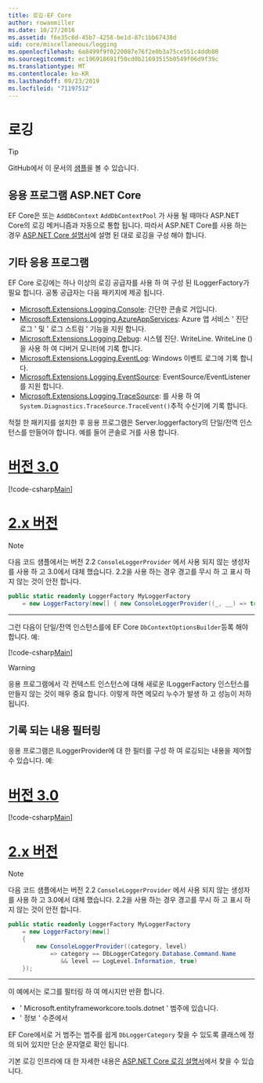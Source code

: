 ```yaml
---
title: 로깅-EF Core
author: rowanmiller
ms.date: 10/27/2016
ms.assetid: f6e35c6d-45b7-4258-be1d-87c1bb67438d
uid: core/miscellaneous/logging
ms.openlocfilehash: 6a8499f9f0220087e76f2e0b3a75ce551c4ddb80
ms.sourcegitcommit: ec196918691f50cd0b21693515b0549f06d9f39c
ms.translationtype: MT
ms.contentlocale: ko-KR
ms.lasthandoff: 09/23/2019
ms.locfileid: "71197512"
---
```

# <a name="logging"></a>로깅

> [!TIP]  
> GitHub에서 이 문서의 [샘플](https://github.com/aspnet/EntityFramework.Docs/tree/master/samples/core/Miscellaneous/Logging)을 볼 수 있습니다.

## <a name="aspnet-core-applications"></a>응용 프로그램 ASP.NET Core

EF Core은 또는 `AddDbContext` `AddDbContextPool` 가 사용 될 때마다 ASP.NET Core의 로깅 메커니즘과 자동으로 통합 됩니다. 따라서 ASP.NET Core를 사용 하는 경우 [ASP.NET Core 설명서](https://docs.microsoft.com/aspnet/core/fundamentals/logging?tabs=aspnetcore2x)에 설명 된 대로 로깅을 구성 해야 합니다.

## <a name="other-applications"></a>기타 응용 프로그램

EF Core 로깅에는 하나 이상의 로깅 공급자를 사용 하 여 구성 된 ILoggerFactory가 필요 합니다. 공통 공급자는 다음 패키지에 제공 됩니다.

* [Microsoft.Extensions.Logging.Console](https://www.nuget.org/packages/Microsoft.Extensions.Logging.Console/): 간단한 콘솔로 거입니다.
* [Microsoft.Extensions.Logging.AzureAppServices](https://www.nuget.org/packages/Microsoft.Extensions.Logging.AzureAppServices/): Azure 앱 서비스 ' 진단 로그 ' 및 ' 로그 스트림 ' 기능을 지원 합니다.
* [Microsoft.Extensions.Logging.Debug](https://www.nuget.org/packages/Microsoft.Extensions.Logging.Debug/): 시스템 진단. WriteLine. WriteLine ()을 사용 하 여 디버거 모니터에 기록 합니다.
* [Microsoft.Extensions.Logging.EventLog](https://www.nuget.org/packages/Microsoft.Extensions.Logging.EventLog/): Windows 이벤트 로그에 기록 합니다.
* [Microsoft.Extensions.Logging.EventSource](https://www.nuget.org/packages/Microsoft.Extensions.Logging.EventSource/): EventSource/EventListener를 지원 합니다.
* [Microsoft.Extensions.Logging.TraceSource](https://www.nuget.org/packages/Microsoft.Extensions.Logging.TraceSource/): 를 사용 하 여 `System.Diagnostics.TraceSource.TraceEvent()`추적 수신기에 기록 합니다.

적절 한 패키지를 설치한 후 응용 프로그램은 Server.loggerfactory의 단일/전역 인스턴스를 만들어야 합니다. 예를 들어 콘솔로 거를 사용 합니다.

# <a name="version-30tabv3"></a>[버전 3.0](#tab/v3)

[!code-csharp[Main](../../../samples/core/Miscellaneous/Logging/Logging/BloggingContext.cs#DefineLoggerFactory)]

# <a name="version-2xtabv2"></a>[2.x 버전](#tab/v2)

> [!NOTE]
> 다음 코드 샘플에서는 버전 2.2 `ConsoleLoggerProvider` 에서 사용 되지 않는 생성자를 사용 하 고 3.0에서 대체 했습니다. 2\.2을 사용 하는 경우 경고를 무시 하 고 표시 하지 않는 것이 안전 합니다.

``` csharp
public static readonly LoggerFactory MyLoggerFactory
    = new LoggerFactory(new[] { new ConsoleLoggerProvider((_, __) => true, true) });
```

***

그런 다음이 단일/전역 인스턴스를에 EF Core `DbContextOptionsBuilder`등록 해야 합니다. 예:

[!code-csharp[Main](../../../samples/core/Miscellaneous/Logging/Logging/BloggingContext.cs#RegisterLoggerFactory)]

> [!WARNING]
> 응용 프로그램에서 각 컨텍스트 인스턴스에 대해 새로운 ILoggerFactory 인스턴스를 만들지 않는 것이 매우 중요 합니다. 이렇게 하면 메모리 누수가 발생 하 고 성능이 저하 됩니다.

## <a name="filtering-what-is-logged"></a>기록 되는 내용 필터링

응용 프로그램은 ILoggerProvider에 대 한 필터를 구성 하 여 로깅되는 내용을 제어할 수 있습니다. 예:

# <a name="version-30tabv3"></a>[버전 3.0](#tab/v3)

[!code-csharp[Main](../../../samples/core/Miscellaneous/Logging/Logging/BloggingContextWithFiltering.cs#DefineLoggerFactory)]

# <a name="version-2xtabv2"></a>[2.x 버전](#tab/v2)

> [!NOTE]
> 다음 코드 샘플에서는 버전 2.2 `ConsoleLoggerProvider` 에서 사용 되지 않는 생성자를 사용 하 고 3.0에서 대체 했습니다. 2\.2을 사용 하는 경우 경고를 무시 하 고 표시 하지 않는 것이 안전 합니다.

``` csharp
public static readonly LoggerFactory MyLoggerFactory
    = new LoggerFactory(new[]
    {
        new ConsoleLoggerProvider((category, level)
            => category == DbLoggerCategory.Database.Command.Name
               && level == LogLevel.Information, true)
    });
```

***

이 예에서는 로그를 필터링 하 여 메시지만 반환 합니다.
 * ' Microsoft.entityframeworkcore.tools.dotnet ' 범주에 있습니다.
 * ' 정보 ' 수준에서

EF Core에서로 거 범주는 범주를 쉽게 `DbLoggerCategory` 찾을 수 있도록 클래스에 정의 되어 있지만 단순 문자열로 확인 됩니다.

기본 로깅 인프라에 대 한 자세한 내용은 [ASP.NET Core 로깅 설명서](https://docs.microsoft.com/aspnet/core/fundamentals/logging?tabs=aspnetcore2x)에서 찾을 수 있습니다.

